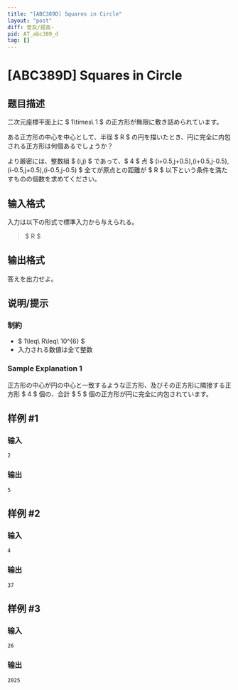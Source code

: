 ```yaml
---
title: "[ABC389D] Squares in Circle"
layout: "post"
diff: 普及/提高-
pid: AT_abc389_d
tag: []
---
```


# [ABC389D] Squares in Circle

## 题目描述

[problemUrl]: https://atcoder.jp/contests/abc389/tasks/abc389_d

二次元座標平面上に $ 1\times\ 1 $ の正方形が無限に敷き詰められています。

ある正方形の中心を中心として、半径 $ R $ の円を描いたとき、円に完全に内包される正方形は何個あるでしょうか？

より厳密には、整数組 $ (i,j) $ であって、$ 4 $ 点 $ (i+0.5,j+0.5),(i+0.5,j-0.5),(i-0.5,j+0.5),(i-0.5,j-0.5) $ 全てが原点との距離が $ R $ 以下という条件を満たすものの個数を求めてください。

## 输入格式

入力は以下の形式で標準入力から与えられる。

> $ R $

## 输出格式

答えを出力せよ。

## 说明/提示

### 制約

- $ 1\leq\ R\leq\ 10^{6} $
- 入力される数値は全て整数
 
### Sample Explanation 1

正方形の中心が円の中心と一致するような正方形、及びその正方形に隣接する正方形 $ 4 $ 個の、合計 $ 5 $ 個の正方形が円に完全に内包されています。

## 样例 #1

### 输入

```
2
```

### 输出

```
5
```

## 样例 #2

### 输入

```
4
```

### 输出

```
37
```

## 样例 #3

### 输入

```
26
```

### 输出

```
2025
```

